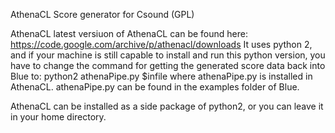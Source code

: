 AthenaCL Score generator for Csound (GPL)

AthenaCL latest versiuon of AthenaCL can be found here: https://code.google.com/archive/p/athenacl/downloads
It uses python 2, and if your machine is still capable to install and run this python version, you have to change the command for getting the generated score data
back into Blue to: 
python2 athenaPipe.py $infile
where athenaPipe.py is installed in AthenaCL.
athenaPipe.py can be found in the examples folder of Blue.

AthenaCL can be installed as a side package of python2, or you can leave it in your home directory.
